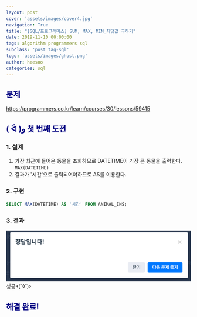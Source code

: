 ```yaml
---
layout: post
cover: 'assets/images/cover4.jpg'
navigation: True
title: "[SQL/프로그래머스] SUM, MAX, MIN_최댓값 구하기"
date: 2019-11-10 00:00:00
tags: algorithm programmers sql
subclass: 'post tag-sql'
logo: 'assets/images/ghost.png'
author: heesoo
categories: sql
---
```

## <span style="color:navy">문제</span>
<https://programmers.co.kr/learn/courses/30/lessons/59415>


## <span style="color:navy">( ᐛ )و 첫 번째 도전</span>

### 1. 설계
1. 가장 최근에 들어온 동물을 조회하므로 DATETIME이 가장 큰 동물을 출력한다. `MAX(DATETIME)`
2. 결과가 '시간'으로 출력되어야하므로 AS를 이용한다.

### 2. 구현
```sql
SELECT MAX(DATETIME) AS '시간' FROM ANIMAL_INS;
```
### 3. 결과
![실행결과](./assets/images/191108_5.PNG)
성공٩(˘◊˘)۶

## <span style="color:navy">해결 완료!</span>
